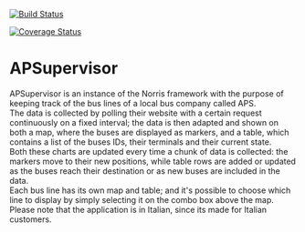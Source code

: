 [![Build Status](https://travis-ci.org/DeltaGraphs/APSupervisor.svg?branch=master)](https://travis-ci.org/DeltaGraphs/APSupervisor)

[![Coverage Status](https://coveralls.io/repos/DeltaGraphs/APSupervisor/badge.svg?branch=master)](https://coveralls.io/r/DeltaGraphs/APSupervisor?branch=master)

# APSupervisor
APSupervisor is an instance of the Norris framework with the purpose of keeping track of the bus lines of a local bus company called APS.<br />
The data is collected by polling their website with a certain request continuously on a fixed interval; the data is then adapted and shown on both a map, where the buses are displayed as markers, and a table, which contains a list of the buses IDs, their terminals and their current state.<br />
Both these charts are updated every time a chunk of data is collected: the markers move to their new positions, while table rows are added or updated as the buses reach their destination or as new buses are included in the data.<br />
Each bus line has its own map and table; and it's possible to choose which line to display by simply selecting it on the combo box above the map.
Please note that the application is in Italian, since its made for Italian customers.
